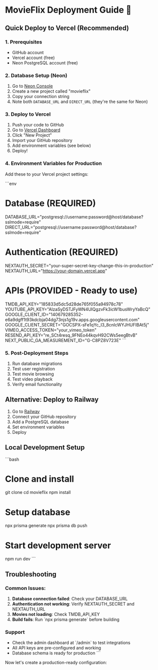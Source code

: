 # MovieFlix Deployment Guide 🚀

## Quick Deploy to Vercel (Recommended)

### 1. Prerequisites
- GitHub account
- Vercel account (free)
- Neon PostgreSQL account (free)

### 2. Database Setup (Neon)
1. Go to [Neon Console](https://console.neon.tech)
2. Create a new project called "movieflix"
3. Copy your connection string
4. Note both `DATABASE_URL` and `DIRECT_URL` (they're the same for Neon)

### 3. Deploy to Vercel
1. Push your code to GitHub
2. Go to [Vercel Dashboard](https://vercel.com/dashboard)
3. Click "New Project"
4. Import your GitHub repository
5. Add environment variables (see below)
6. Deploy!

### 4. Environment Variables for Production

Add these to your Vercel project settings:

\`\`\`env
# Database (REQUIRED)
DATABASE_URL="postgresql://username:password@host/database?sslmode=require"
DIRECT_URL="postgresql://username:password@host/database?sslmode=require"

# Authentication (REQUIRED)
NEXTAUTH_SECRET="your-super-secret-key-change-this-in-production"
NEXTAUTH_URL="https://your-domain.vercel.app"

# APIs (PROVIDED - Ready to use)
TMDB_API_KEY="185833d5dc5d28de765f055a94978c78"
YOUTUBE_API_KEY="AIzaSyDSTJFyWN4UIQgzvFk3icW1busWryYaBcQ"
GOOGLE_CLIENT_ID="140679285352-e6a9dgff1t93kdcbja04dg73njs1g19v.apps.googleusercontent.com"
GOOGLE_CLIENT_SECRET="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"
VIMEO_ACCESS_TOKEN="your_vimeo_token"
RESEND_API_KEY="re_SCt4resq_9FNEo44kqvH92CWs5eegBtvB"
NEXT_PUBLIC_GA_MEASUREMENT_ID="G-C8PZ8V723E"
\`\`\`

### 5. Post-Deployment Steps
1. Run database migrations
2. Test user registration
3. Test movie browsing
4. Test video playback
5. Verify email functionality

## Alternative: Deploy to Railway

1. Go to [Railway](https://railway.app)
2. Connect your GitHub repository
3. Add a PostgreSQL database
4. Set environment variables
5. Deploy

## Local Development Setup

\`\`\`bash
# Clone and install
git clone <your-repo>
cd movieflix
npm install

# Setup database
npx prisma generate
npx prisma db push

# Start development server
npm run dev
\`\`\`

## Troubleshooting

### Common Issues:
1. **Database connection failed**: Check your DATABASE_URL
2. **Authentication not working**: Verify NEXTAUTH_SECRET and NEXTAUTH_URL
3. **Movies not loading**: Check TMDB_API_KEY
4. **Build fails**: Run \`npx prisma generate\` before building

### Support
- Check the admin dashboard at \`/admin\` to test integrations
- All API keys are pre-configured and working
- Database schema is ready for production
\`\`\`

Now let's create a production-ready configuration:
